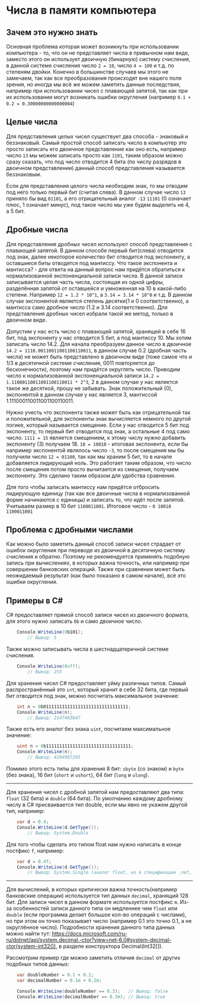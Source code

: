 # Числа в памяти компьютера

## Зачем это нужно знать

Основная проблема которая может возникнуть при использовании компьютера - то, что он не представляет числа в привычном нам виде, заместо этого он использует двоичную (бинарную) систему счисления, в данной системе счисления число `2 = 10`, число `4 = 100` и т.д. по степеням двойки. Конечно в большинстве случаев мы этого не замечаем, так как все преобразования происходят вне нашего поля зрения, но иногда мы всё же можем заметить данные последствия, например при использовании чисел с плавающей запятой, так как при их использовании могут возникать ошибки округления (например `0.1 + 0.2 = 0.30000000000000004`)

## Целые числа

Для представления целых чисел существует два способа - знаковый и беззнаковый. Самый простой способ записать число в компьютер это просто записать его двоичное представление как оно есть, например число `13` мы можем записать просто как `1101`, таким образом можно сразу сказать, что под число отводится 4 бита (по числу разрядов в двоичном представлении) данный способ представления называется беззнаковым.

Если для представления целого числа необходим знак, то мы отводим под него только первый бит (считая слева). В данном случае число `13` приняло бы вид `01101`, а его отрицательный аналог `-13` `11101` (0 означает плюс, 1 означает минус), под такое число мы уже будем выделять не 4, а 5 бит.


## Дробные числа

Для представления дробных чисел используют способ представления с плавающей запятой. В данном способе первый бит(слева) отводится под знак, далее некоторое количество бит отводится под экспоненту, а оставшиеся биты отводятся под мантиссу. Что такое экспонента и мантисса? - для ответа на данный вопрос нам придётся обратиться к нормализованной экспоненциальной записи числа. В данной записи записывается целая часть числа, состоящая из одной цифры, разделённая запятой от оставшейся и умноженная на 10 в какой-либо степени. Например `12 = 1.2 * 10^1`, а `3.14 = 3.14 * 10^0` и т.д. В данном случае экспонентой является степень десятки(1 и 0 соответственно), а мантисса само дробное число (1.2 и 3.14 соответственно). Для представления дробных чисел избрали такой же метод, только в двоичном виде. 

Допустим у нас есть число с плавающей запятой, хранящей в себе 16 бит, под экспоненту у нас отводится 5 бит, а под мантиссу 10. Мы хотим записать число 14.2. Для начала преобразуем данное число в двоичное `14.2 = 1110.00110011001100110011`, в данном случае 0.2 (дробная часть числа) не может быть представлено в двоичном виде (тоже самое что и 1/3 в десятичной системе счисления, 0011 повторяется до бесконечности), поэтому нам придётся округлять число. Приводим число к нормализованной экспоненциальной записи `14.2 = 1.11000110011001100110011 * 2^3`, 2 в данном случае у нас является такое же десяткой, прошу не забывать. Знак положительный (0), экспонентой в данном случае у нас является 3, мантиссой 1.111000110011001100110011. 

Нужно учесть что экспонента также может быть как отрицательной так и положительной, для экспоненты знак вычисляется немного по другой логике, который называется смещение. Если у нас отводится 5 бит под экспоненту, то первый бит отводится под знак, а остальные 4 под само число. `1111 = 15` является смещением, к этому числу нужно добавить экспоненту (3) получаем 18. `18 = 10010` - итоговая экспонента, если бы например экспонентой являлось число `-3`, то после смещения мы бы получили число `12 = 01100`, так как мы храним 5 бит, то в начале добавляется лидирующий ноль. Это работает таким образом, что число после смещения потом просто вычитается из смещения, получаем экспоненту. Это сделано таким образом для удобства сравнения.

Для того чтобы записать мантиссу нам придётся отбросить лидирующую единицу (так как все двоичные числа в нормализованной форме начинаются с единицы) и записать то, что идёт после запятой. Учитываем размер в 10 бит `1100011001`. Итоговое число - `0 10010 1100011001`

## Проблема с дробными числами

Как можно было заметить данный способ записи чисел страдает от ошибок округления при переводе из двоичной в десятичную систему счисления и обратно. Поэтому не рекомендуется применять подобную запись при вычислениях, в которых важна точность, или например при совершении банковских операций. Также при сравнении может быть неожидаемый результат (как было показано в самом начале), всё это ошибки округления.

## Примеры в C#

C# предоставляет прямой способ записи чисел из двоичного формата, для этого нужно записать `0b` и само двоичное число.

```csharp
    Console.WriteLine(0b101);
        // Вывод: 5
```

Также можно записывать числа в шестнадцатеричной системе счисления.

```csharp
    Console.WriteLine(0xff);
        // Вывод: 255
```

Для хранения чисел C# предоставляет уйму различных типов. Самый распространённый это `int`, который хранит в себе 32 бита, где первый бит отводится под знак, можно посчитать максимальное значение:

```csharp
    int n = 0b01111111111111111111111111111111;
    Console.WriteLine(n);
        // Вывод: 2147483647
```

Также есть его аналог без знака `uint`, посчитаем максимальное значение:

```csharp
    uint n = 0b11111111111111111111111111111111;
    Console.WriteLine(n);
        // Вывод: 4294967295
```


Помимо этого есть типы для хранения 8 бит: `sbyte` (со знаком) и `byte` (без знака), 16 бит (`short` и `ushort`), 64 бит (`long` и `ulong`).

---

Для хранения чисел с дробной запятой нам предоставляют два типа: `float` (32 бита) и `double` (64 бита). По умолчанию каждому дробному числу в C# присваивается тип double, если мы явно не укажем другой тип, например:

```csharp
    var d = 0.4;
    Console.WriteLine(d.GetType());
        // Вывод: System.Double
```

Для того чтобы сделать это типом float нам нужно написать в конце постфикс `f`, например:

```csharp
    var d = 0.4f;
    Console.WriteLine(d.GetType());
        // Вывод: System.Single (аналог float, но в спецификации .net, по сути одно и тоже)
```

---

Для вычислений, в которых критически важна точность(например банковские операции) используется тип данных `decimal`, хранящий 128 бит. Для записи чисел в данном формате используется постфикс `m`. Из-за особенностей записи данного типа он медленнее чем  `float` или `double` (если программа делает большое кол-во операций с числами), но при этом он точно показывает число (например 0.1 это точно 0.1, а не округлённое число). Подробности хранения данного типа данных можно найти тут: https://docs.microsoft.com/ru-ru/dotnet/api/system.decimal.-ctor?view=net-6.0#system-decimal-ctor(system-int32()), в разделе конструктора Decimal(Int32[]).

Рассмотрим пример где можно заметить отличия `decimal` от других подобных типов данных:

```csharp
    var doubleNumber = 0.1 + 0.2;
    var decimalNumber = 0.1m + 0.2m;

    Console.WriteLine(doubleNumber == 0.3);   // Вывод: false
    Console.WriteLine(decimalNumber == 0.3m); // Вывод: true
```
